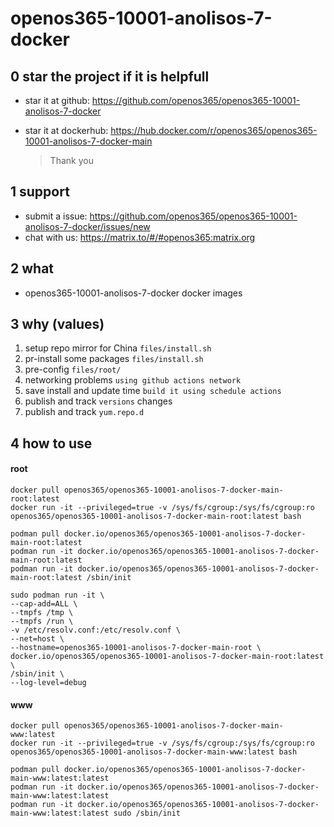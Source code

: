 # openos365-10001-anolisos-7-docker

## 0 star the project if it is helpfull

* star it at github: https://github.com/openos365/openos365-10001-anolisos-7-docker
* star it at dockerhub: https://hub.docker.com/r/openos365/openos365-10001-anolisos-7-docker-main

  > Thank you

## 1 support

* submit a issue: https://github.com/openos365/openos365-10001-anolisos-7-docker/issues/new
* chat with us: https://matrix.to/#/#openos365:matrix.org

## 2 what

* openos365-10001-anolisos-7-docker docker images
  
## 3 why (values)

1. setup repo mirror for China `files/install.sh`
1. pr-install some packages `files/install.sh`
1. pre-config `files/root/`
1. networking problems `using github actions network`
1. save install and update time `build it using schedule actions`
1. publish and track `versions` changes
1. publish and track `yum.repo.d`

## 4 how to use

#### root
```
docker pull openos365/openos365-10001-anolisos-7-docker-main-root:latest
docker run -it --privileged=true -v /sys/fs/cgroup:/sys/fs/cgroup:ro openos365/openos365-10001-anolisos-7-docker-main-root:latest bash

podman pull docker.io/openos365/openos365-10001-anolisos-7-docker-main-root:latest
podman run -it docker.io/openos365/openos365-10001-anolisos-7-docker-main-root:latest
podman run -it docker.io/openos365/openos365-10001-anolisos-7-docker-main-root:latest /sbin/init

sudo podman run -it \
--cap-add=ALL \
--tmpfs /tmp \
--tmpfs /run \
-v /etc/resolv.conf:/etc/resolv.conf \
--net=host \
--hostname=openos365-10001-anolisos-7-docker-main-root \
docker.io/openos365/openos365-10001-anolisos-7-docker-main-root:latest \
/sbin/init \
--log-level=debug

```
#### www

```
docker pull openos365/openos365-10001-anolisos-7-docker-main-www:latest
docker run -it --privileged=true -v /sys/fs/cgroup:/sys/fs/cgroup:ro openos365/openos365-10001-anolisos-7-docker-main-www:latest bash

podman pull docker.io/openos365/openos365-10001-anolisos-7-docker-main-www:latest:latest
podman run -it docker.io/openos365/openos365-10001-anolisos-7-docker-main-www:latest:latest
podman run -it docker.io/openos365/openos365-10001-anolisos-7-docker-main-www:latest:latest sudo /sbin/init
```
